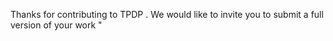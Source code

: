Thanks for contributing to TPDP <TPDPYEAR>. We would like to invite you to submit a full version of your work "<TITLE>" for a special issue of the Journal of Privacy and Confidentiality for TPDP <TPDPYEAR>. All submitted papers will be reviewed accordingly to the standards of regular JPC submissions. 
 
The deadline for submitting your work is **March 15th <TPDPYEAR+1>**. Please submit to the Journal’s submission system at https://journalprivacyconfidentiality.org/index.php/jpc/about/submissions, choose "TPDP <TPDPYEAR>" as "Section" so the Journal can route your submission accordingly.
 
The Journal uses a single round of reviews. We will try to speed up the review process by sending each paper to reviewers as soon as they are submitted, and otherwise adhere to the following timetable:

- March 15, <TPDPYEAR+1> Deadline for submission
- May 15, <TPDPYEAR+1> End first round of reviews
- July 1, <TPDPYEAR+1> Deadline final version
- September 15, <TPDPYEAR+1> Publication of the special issue

If your paper is ready, there is no need to wait the March 15th deadline!
 
In preparing your manuscript please consult the Journal’s submission guidelines as described at

https://journalprivacyconfidentiality.org/index.php/jpc/about/submissions
  
In particular, we encourage authors to use LaTeX, and to use the Journal’s "jpc.cls" for formatting. If your paper will be longer than 20 pages, please consider splitting the paper in two distinct parts: a main manuscript and supplementary material/online appendix.
 
Please let us know by **Feb 15** if you intend to submit a full version of your work.
